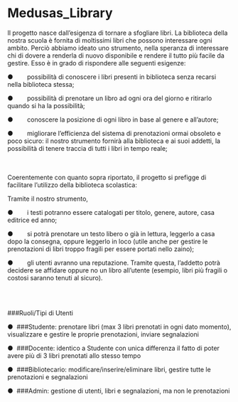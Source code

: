 # Medusas_Library




Il progetto nasce dall’esigenza di tornare a sfogliare
libri. La biblioteca della nostra scuola è fornita di moltissimi libri che
possono interessare ogni ambito. Perciò abbiamo ideato uno strumento, nella
speranza di interessare chi di dovere a renderla di nuovo disponibile e rendere
il tutto più facile da gestire. Esso è in grado di rispondere alle seguenti
esigenze:



●       
possibilità di conoscere i libri presenti in biblioteca
senza recarsi nella biblioteca stessa;



●       
possibilità di prenotare un libro ad ogni ora del
giorno e ritirarlo quando si ha la possibilità;



●       
conoscere la posizione di ogni libro in base al genere
e all’autore;



●       
migliorare l’efficienza del sistema di prenotazioni
ormai obsoleto e poco sicuro: il nostro strumento fornirà alla biblioteca e ai
suoi addetti, la possibilità di tenere traccia di tutti i libri in tempo reale;  


<br><br>
Coerentemente con quanto sopra riportato, il progetto si
prefigge di facilitare l’utilizzo della biblioteca scolastica:

Tramite il nostro strumento,



●       
i testi potranno essere catalogati per titolo, genere,
autore, casa editrice ed anno;



●       
si potrà prenotare un testo libero o già in lettura,
leggerlo a casa dopo la consegna, oppure leggerlo in loco (utile anche per
gestire le prenotazioni di libri troppo fragili per essere portati nello
zaino);



●       
gli utenti avranno una reputazione. Tramite questa,
l’addetto potrà decidere se affidare oppure no un libro all’utente (esempio,
libri più fragili o costosi saranno tenuti al sicuro).





<br><br>

###Ruoli/Tipi di Utenti

●  ###Studente: prenotare libri (max 3 libri prenotati in ogni dato momento), visualizzare e gestire le proprie prenotazioni, inviare segnalazioni  

●  ###Docente: identico a Studente con unica differenza il fatto di poter avere più di 3 libri prenotati allo stesso tempo  

●  ###Bibliotecario: modificare/inserire/eliminare libri, gestire tutte le prenotazioni e segnalazioni  

●  ###Admin: gestione di utenti, libri e segnalazioni, ma non le prenotazioni  





